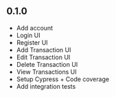 ## 0.1.0

- Add account
- Login UI
- Register UI
- Add Transaction UI
- Edit Transaction UI
- Delete Transaction UI
- View Transactions UI
- Setup Cypress + Code coverage
- Add integration tests
